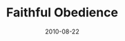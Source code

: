 ---
layout: message
category: message
series: "The Faithful"
title: "Faithful Obedience"
date: 2010-08-22
message_id: 634
---